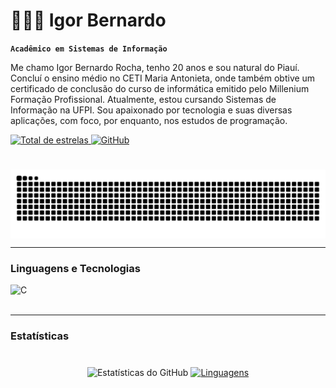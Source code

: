 # 👨🏻‍💻 Igor Bernardo

**`Acadêmico em Sistemas de Informação`**

Me chamo Igor Bernardo Rocha, tenho 20 anos e sou natural do Piauí. Concluí o ensino médio no CETI Maria Antonieta, onde também obtive um certificado de conclusão do curso de informática emitido pelo Millenium Formação Profissional. Atualmente, estou cursando Sistemas de Informação na UFPI. Sou apaixonado por tecnologia e suas diversas aplicações, com foco, por enquanto, nos estudos de programação.

<p align="left">
    <a href="https://github.com/igoov?tab=repositories&sort=stargazers">
        <img 
            alt="Total de estrelas" 
            title="Total de estrelas GitHub" 
            src="https://custom-icon-badges.demolab.com/github/stars/igoov?color=55960c&style=for-the-badge&labelColor=488207&logo=star&label=Estrela"
        />
    </a>
    <a href="https://github.com/igoov?tab=followers">
        <img 
            alt="GitHub" 
            title="Me siga no GitHub" 
            src="https://custom-icon-badges.demolab.com/github/followers/igoov?color=236ad3&labelColor=1155ba&style=for-the-badge&logo=github&label=GitHub&logoColor=white"
        />
    </a>
</p>


#

<picture align="center">
  <source media="(prefers-color-scheme: dark)" srcset="https://raw.githubusercontent.com/igoov/igoov/output/github-contribution-grid-snake-dark.svg">
  <source media="(prefers-color-scheme: light)" srcset="https://raw.githubusercontent.com/igoov/igoov/output/github-contribution-grid-snake-dark.svg">
  <img align="center" alt="github contribution grid snake animation" src="https://raw.githubusercontent.com/igoov/igoov/output/github-contribution-grid-snake.svg">
</picture>

---

### Linguagens e Tecnologias


<img 
    align="left" 
    alt="C" 
    title="C"
    width="30px" 
    style="padding-right: 10px;" 
    src="https://cdn.jsdelivr.net/gh/devicons/devicon@latest/icons/c/c-original.svg" 
/>

<br/>
<br/>

---

### Estatísticas

<div style="text-align: center;" align="center">
  <h3></h3>
  <br>
  <img src="https://github-readme-stats.vercel.app/api?username=igoov&hide_title=true&show_icons=true&include_all_commits=false&count_private=true&line_height=25&hide=issues&bg_color=000&title_color=696969&text_color=FFF&border_radius=3&border_color=696969&icon_color=696969&theme=jolly&locale=pt-br" alt="Estatísticas do GitHub">

  <a href="https://github.com/igoov/github-readme-stats">
    <img src="https://github-readme-stats.vercel.app/api/top-langs/?username=igoov&line_height=10&card_width=300&layout=compact&hide_title=false&count_private=true&langs_count=4&show_icons=true&title_color=FFFFFF&hide=html,scss,less&bg_color=000&text_color=696969&border_radius=3&border_color=696969&count_private=true&locale=pt-br" alt="Linguagens">
  </a>
</div>


